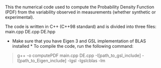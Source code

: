 This the numerical code used to compute the Probability Density Function (PDF)
from the variability observed in measurements (whether synthetic or
experimental).

The code is written in C++ (C++98 standard) and is divided into three files:
main.cpp
DE.cpp
DE.hpp
* Make sure that you have Eigen 3 and GSL implementation of BLAS installed *
To compile the code, run the following command:
> g++ -o computePDF main.cpp DE.cpp -I[path_to_gsl_include] -I[path_to_Eigen_include] -lgsl -lgslcblas -lm
